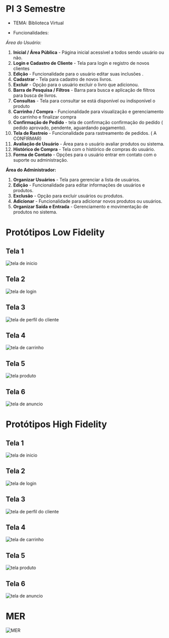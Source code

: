 # PI 3 Semestre

* TEMA: Biblioteca Virtual

* Funcionalidades:

*Área do Usuário:*
1. **Inicial / Área Pública** - Página inicial acessível a todos sendo usuário ou não.
2. **Login e Cadastro de Cliente** - Tela para login e registro de novos clientes
3. **Edição** - Funcionalidade para o usuário editar suas inclusões .
4. **Cadastrar** - Tela para cadastro de novos livros.
5. **Excluir** - Opção para o usuário excluir o livro que adicionou.
6. **Barra de Pesquisa / Filtros** - Barra para busca e aplicação de filtros para busca de livros.
7. **Consultas** - Tela para consultar se está disponível ou indisponível o produto
8. **Carrinho / Compra** - Funcionalidade para visualização e gerenciamento do carrinho e finalizar compra
9. **Confirmação de Pedido** - tela de confirmação confirmação do pedido ( pedido aprovado, pendente, aguardando pagamento).
10. **Tela de Rastreio** - Funcionalidade para rastreamento de pedidos. ( A CONFIRMAR)
11. **Avaliação de Usuário** - Área para o usuário avaliar produtos ou sistema.
12. **Histórico de Compra** - Tela com o histórico de compras do usuário.
13. **Forma de Contato** - Opções para o usuário entrar em contato com o suporte ou administração.
 
**Área do Administrador:**
1. **Organizar Usuários** - Tela para gerenciar a lista de usuários.
2. **Edição** - Funcionalidade para editar informações de usuários e produtos.
3. **Exclusão** - Opção para excluir usuários ou produtos.
4. **Adicionar** - Funcionalidade para adicionar novos produtos ou usuários.
5. **Organizar Saída e Entrada** - Gerenciamento e movimentação de produtos no sistema.

# Protótipos Low Fidelity

## Tela 1

![tela de inicio](/imagens/baixa1.jpg)

## Tela 2

![tela de login](/imagens/baixa2.jpg)

## Tela 3

![tela de perfil do cliente](/imagens/baixa3.jpg)

## Tela 4

![tela de carrinho](/imagens/baixa4.jpg)

## Tela 5

![tela produto](/imagens/baixa5.jpg)

## Tela 6

![tela de anuncio](/imagens/baixa6.jpg)



# Protótipos High Fidelity

## Tela 1

![tela de inicio](/imagens/alta1.jpg)

## Tela 2

![tela de login](/imagens/alta2.jpg)

## Tela 3

![tela de perfil do cliente](/imagens/alta3.jpg)

## Tela 4

![tela de carrinho](/imagens/alta4.jpg)

## Tela 5

![tela produto](/imagens/alta5.jpg)

## Tela 6

![tela de anuncio](/imagens/alta6.jpg)


# MER

![MER](/imagens/MER.png)